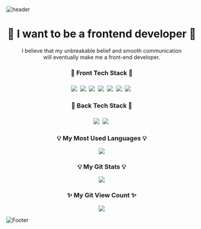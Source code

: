 ![header](https://capsule-render.vercel.app/api?type=waving&color=timeGradient&height=200&section=header&text=Hello&#160;World!&#160;I'm&#160;Chaaaniii😎&fontSize=50&animation=twinkling)

<h1 align="center">🌱 I want to be a frontend developer 🌱 </h1>
<p align="center">I believe that my unbreakable belief and smooth communication<br/> will eventually make me a front-end developer.<p>

<h3 align="center">🔭 Front Tech Stack 🔭<h3>
<p align="center">
  <img src="https://img.shields.io/badge/JavaScript-F7DF1E?style=flat&logo=JavaScript&logoColor=black"/></a>&nbsp
  <img src="https://img.shields.io/badge/CSS3-1572B6?style=flat&logo=css3&logoColor=white"/></a>&nbsp
  <img src="https://img.shields.io/badge/HTML5-E34F26?style=flat&logo=html5&logoColor=white"/></a>&nbsp
  <img src="https://img.shields.io/badge/React-61DAFB?style=flat&logo=React&logoColor=black"/></a>&nbsp
  <img src="https://img.shields.io/badge/Sass-CC6699?style=flat&logo=Sass&logoColor=white"/></a>&nbsp
  <img src="https://img.shields.io/badge/jQuery-F29F05?style=flat&logo=jQuery&logoColor=white"/>&nbsp
  <img src="https://img.shields.io/badge/PHP-F29F05?style=flat&logo=PHP&logoColor=white"/>&nbsp
</p>

<h3 align="center">🔭 Back Tech Stack 🔭<h3>
<p align="center">
  <img src="https://img.shields.io/badge/Python-3776AB?style=flat&logo=Python&logoColor=white"/></a>&nbsp
  <img src="https://img.shields.io/badge/Django-092E20?style=flat&logo=Django&logoColor=white"/></a>&nbsp
</p>

<h3 align="center">💡 My Most Used Languages 💡</h3>
<p align="center">
  <a href="https://github.com/chaaaniii">
    <img align="center" src="https://github-readme-stats.vercel.app/api/top-langs/?username=chaaaniii&layout=compact&show_icons=true&show_owner=ture&hide_title=true" />
  </a>
</p>
<h3 align="center">💡 My Git Stats 💡</h3>
<p align="center">
  <a href="https://github.com/chaaaniii">
    <img align="center" src="https://github-readme-stats.vercel.app/api?username=chaaaniii&hide=contribs,prs&hide_title=true" />
  </a>
</p>
<h3 align="center">✨ My Git View Count ✨</h3>
<p align="center">
<!-- Git View Count -->
<a href="https://hits.seeyoufarm.com"><img src="https://hits.seeyoufarm.com/api/count/incr/badge.svg?url=https%3A%2F%2Fgithub.com%2Fchaaaniii&count_bg=%23747474&title_bg=%23393939&icon=git.svg&icon_color=%23FFFFFF&title=Git&edge_flat=false"/></a>
</p>

![Footer](https://capsule-render.vercel.app/api?type=waving&color=timeGradient&height=100&section=footer)
